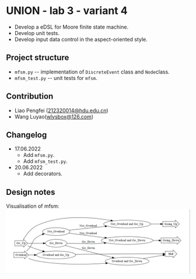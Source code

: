# UNION - lab 3 - variant 4

- Develop a eDSL for Moore finite state machine.
- Develop unit tests.
- Develop input data control in the aspect-oriented style.

## Project structure

- `mfsm.py` -- implementation of `DiscreteEvent` class and `Node`class.
- `mfsm_test.py` -- unit tests for `mfsm`.

## Contribution

- Liao Pengfei (212320014@hdu.edu.cn)
- Wang Luyao(wlysbox@126.com)

## Changelog

- 17.06.2022
  - Add `mfsm.py`.
  - Add `mfsm_test.py`.
- 20.06.2022
  - Add decorators.

## Design notes

Visualisation of mfsm:
![img.png](img.png)
